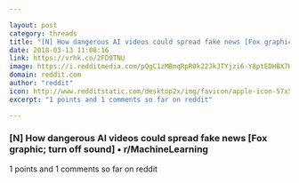```yaml
---

layout: post
category: threads
title: "[N] How dangerous AI videos could spread fake news [Fox graphic; turn off sound]"
date: 2018-03-13 11:08:16
link: https://vrhk.co/2FD9TNU
image: https://i.redditmedia.com/pQgC1zMBmqRpR0k22JkJTYjzi6-Y8ptEDHBX7HCZ1UQ.jpg?w=320&s=7dbc3814262331c2801311dc7b7632e0
domain: reddit.com
author: "reddit"
icon: http://www.redditstatic.com/desktop2x/img/favicon/apple-icon-57x57.png
excerpt: "1 points and 1 comments so far on reddit"

---
```


### [N] How dangerous AI videos could spread fake news [Fox graphic; turn off sound] • r/MachineLearning

1 points and 1 comments so far on reddit